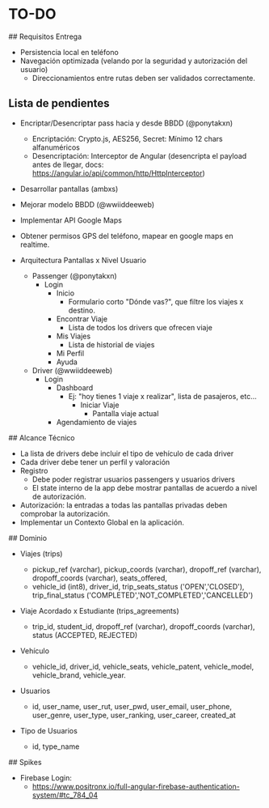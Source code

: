 # TO-DO

## Requisitos Entrega

- Persistencia local en teléfono
- Navegación optimizada (velando por la seguridad y autorización del usuario)
  - Direccionamientos entre rutas deben ser validados correctamente.

## Lista de pendientes

- Encriptar/Desencriptar pass hacia y desde BBDD (@ponytakxn)
  - Encriptación: Crypto.js, AES256, Secret: Mínimo 12 chars alfanuméricos
  - Desencriptación: Interceptor de Angular (desencripta el payload antes de llegar, docs: https://angular.io/api/common/http/HttpInterceptor)
- Desarrollar pantallas (ambxs)
- Mejorar modelo BBDD (@wwiiddeeweb)
- Implementar API Google Maps
- Obtener permisos GPS del teléfono, mapear en google maps en realtime.

- Arquitectura Pantallas x Nivel Usuario
  - Passenger (@ponytakxn)
    - Login
      - Inicio
        - Formulario corto "Dónde vas?", que filtre los viajes x destino.
      - Encontrar Viaje
        - Lista de todos los drivers que ofrecen viaje
      - Mis Viajes
        - Lista de historial de viajes
      - Mi Perfil
      - Ayuda
  - Driver (@wwiiddeeweb)
    - Login
      - Dashboard
        - Ej: "hoy tienes 1 viaje x realizar", lista de pasajeros, etc...
          - Iniciar Viaje
            - Pantalla viaje actual
      - Agendamiento de viajes

## Alcance Técnico

- La lista de drivers debe incluir el tipo de vehículo de cada driver
- Cada driver debe tener un perfil y valoración
- Registro
  - Debe poder registrar usuarios passengers y usuarios drivers
  - El state interno de la app debe mostrar pantallas de acuerdo a nivel de autorización.
- Autorización: la entradas a todas las pantallas privadas deben comprobar la autorización.
- Implementar un Contexto Global en la aplicación.

## Dominio

- Viajes (trips)

  - pickup_ref (varchar), pickup_coords (varchar), dropoff_ref (varchar), dropoff_coords (varchar), seats_offered,
  - vehicle_id (int8), driver_id, trip_seats_status ('OPEN','CLOSED'), trip_final_status ('COMPLETED','NOT_COMPLETED','CANCELLED')

- Viaje Acordado x Estudiante (trips_agreements)

  - trip_id, student_id, dropoff_ref (varchar), dropoff_coords (varchar), status (ACCEPTED, REJECTED)

- Vehículo

  - vehicle_id, driver_id, vehicle_seats, vehicle_patent, vehicle_model, vehicle_brand, vehicle_year.

- Usuarios

  - id, user_name, user_rut, user_pwd, user_email, user_phone, user_genre, user_type, user_ranking, user_career, created_at

- Tipo de Usuarios
  - id, type_name

## Spikes

- Firebase Login:
  - https://www.positronx.io/full-angular-firebase-authentication-system/#tc_784_04
